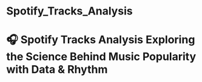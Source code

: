 # Spotify_Tracks_Analysis
# 🎧 Spotify Tracks Analysis  **Exploring the Science Behind Music Popularity with Data &amp; Rhythm**
